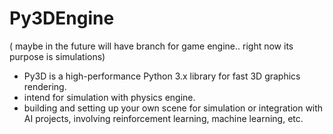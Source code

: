 # Py3DEngine
( maybe in the future will have branch for game engine.. right now its purpose is simulations)

- Py3D is a high-performance Python 3.x library for fast 3D graphics rendering.
- intend for simulation with physics engine.
- building and setting up your own scene for simulation or integration with AI projects, involving reinforcement learning, machine learning, etc.
